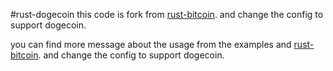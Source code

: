#rust-dogecoin
this code is fork from [rust-bitcoin](https://github.com/rust-bitcoin/rust-bitcoin). and change the config to support dogecoin.

you can find more message about the usage from the examples and [rust-bitcoin](https://github.com/rust-bitcoin/rust-bitcoin). and change the config to support dogecoin.

